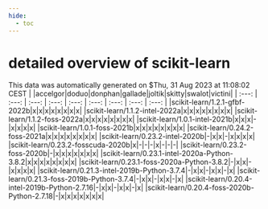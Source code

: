 ```yaml
---
hide:
  - toc
---
```


detailed overview of scikit-learn
=================================


This data was automatically generated on $Thu, 31 Aug 2023 at 11:08:02 CEST
| |accelgor|doduo|donphan|gallade|joltik|skitty|swalot|victini|
| :---: | :---: | :---: | :---: | :---: | :---: | :---: | :---: | :---: |
|scikit-learn/1.2.1-gfbf-2022b|x|x|x|x|x|x|x|x|
|scikit-learn/1.1.2-intel-2022a|x|x|x|x|x|x|x|x|
|scikit-learn/1.1.2-foss-2022a|x|x|x|x|x|x|x|x|
|scikit-learn/1.0.1-intel-2021b|x|x|x|-|x|x|x|x|
|scikit-learn/1.0.1-foss-2021b|x|x|x|x|x|x|x|x|
|scikit-learn/0.24.2-foss-2021a|x|x|x|x|x|x|x|x|
|scikit-learn/0.23.2-intel-2020b|-|x|x|-|x|x|x|x|
|scikit-learn/0.23.2-fosscuda-2020b|x|-|-|-|x|-|-|-|
|scikit-learn/0.23.2-foss-2020b|-|x|x|x|x|x|x|x|
|scikit-learn/0.23.1-intel-2020a-Python-3.8.2|x|x|x|x|x|x|x|x|
|scikit-learn/0.23.1-foss-2020a-Python-3.8.2|-|x|x|-|x|x|x|x|
|scikit-learn/0.21.3-intel-2019b-Python-3.7.4|-|x|x|-|x|x|-|x|
|scikit-learn/0.21.3-foss-2019b-Python-3.7.4|-|x|x|-|x|x|-|x|
|scikit-learn/0.20.4-intel-2019b-Python-2.7.16|-|x|x|-|x|x|-|x|
|scikit-learn/0.20.4-foss-2020b-Python-2.7.18|-|x|x|x|x|x|x|x|
